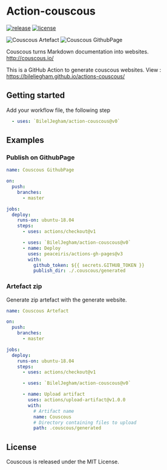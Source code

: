 Action-couscous
===
[![release](https://img.shields.io/github/release/BilelJegham/action-couscous.svg)](https://github.com/BilelJegham/action-couscous/releases/latest)
[![license](https://img.shields.io/github/license/BilelJegham/action-couscous.svg)](https://github.com/BilelJegham/action-couscous/blob/master/LICENSE)

![Couscous Artefact](https://github.com/BilelJegham/action-couscous/workflows/Couscous%20Artefact/badge.svg) 
![Couscous GithubPage](https://github.com/BilelJegham/action-couscous/workflows/Couscous%20GithubPage/badge.svg)

Couscous turns Markdown documentation into websites. http://couscous.io/

This is a GitHub Action to generate couscous websites. View : https://bileljegham.github.io/actions-couscous/


## Getting started

Add your workflow file, the following step
```yml
  - uses: `BilelJegham/action-couscous@v0`
```

## Examples

### Publish on GithubPage

```yml
name: Couscous GithubPage

on:
  push:
    branches:
      - master

jobs:
  deploy:
    runs-on: ubuntu-18.04
    steps:
      - uses: actions/checkout@v1

      - uses: `BilelJegham/action-couscous@v0`
      - name: Deploy
        uses: peaceiris/actions-gh-pages@v3
        with:
          github_token: ${{ secrets.GITHUB_TOKEN }}
          publish_dir: ./.couscous/generated
```



### Artefact zip
Generate zip artefact with the generate website.
```yml
name: Couscous Artefact

on:
  push:
    branches:
      - master

jobs:
  deploy:
    runs-on: ubuntu-18.04
    steps:
      - uses: actions/checkout@v1

      - uses: `BilelJegham/action-couscous@v0`

      - name: Upload artifact
        uses: actions/upload-artifact@v1.0.0
        with:
          # Artifact name
          name: Couscous
          # Directory containing files to upload
          path: .couscous/generated

```

## License
Couscous is released under the MIT License.
